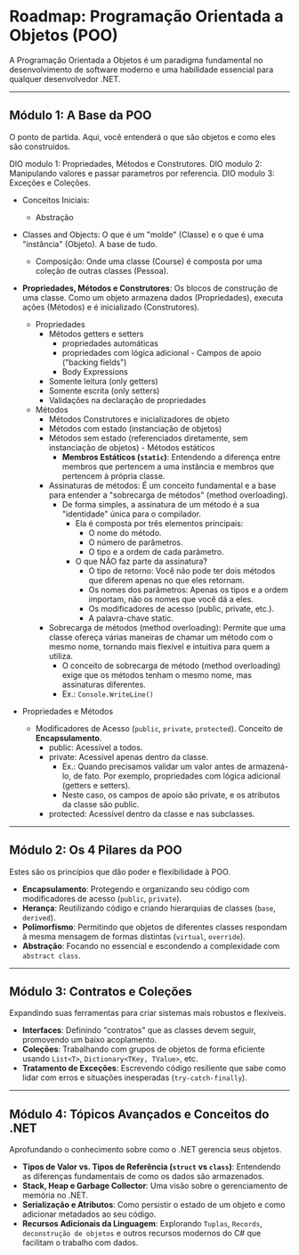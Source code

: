 # Roadmap: Programação Orientada a Objetos (POO)

A Programação Orientada a Objetos é um paradigma fundamental no desenvolvimento de software moderno e uma habilidade essencial para qualquer desenvolvedor .NET.

---

## Módulo 1: A Base da POO

O ponto de partida. Aqui, você entenderá o que são objetos e como eles são construídos.

DIO modulo 1: Propriedades, Métodos e Construtores.
DIO modulo 2: Manipulando valores e passar parametros por referencia.
DIO modulo 3: Exceções e Coleções.

- Conceitos Iniciais:
  - Abstração
- Classes and Objects: O que é um "molde" (Classe) e o que é uma "instância" (Objeto). A base de tudo.
  - Composição: Onde uma classe (Course) é composta por uma coleção de outras classes (Pessoa).

- **Propriedades, Métodos e Construtores**: Os blocos de construção de uma classe. Como um objeto armazena dados (Propriedades), executa ações (Métodos) e é inicializado (Construtores).
  - Propriedades
    - Métodos getters e setters
      - propriedades automáticas
      - propriedades com lógica adicional - Campos de apoio ("backing fields")
      - Body Expressions
    - Somente leitura (only getters)
    - Somente escrita (only setters)
    - Validações na declaração de propriedades
  - Métodos
    - Métodos Construtores e inicializadores de objeto
    - Métodos com estado (instanciação de objetos)
    - Métodos sem estado (referenciados diretamente, sem instanciação de objetos) - Métodos estáticos
      - **Membros Estáticos (`static`)**: Entendendo a diferença entre membros que pertencem a uma instância e membros que pertencem à própria classe.
    - Assinaturas de métodos: É um conceito fundamental e a base para entender a "sobrecarga de métodos" (method overloading).
      - De forma simples, a assinatura de um método é a sua "identidade" única para o compilador.
        - Ela é composta por três elementos principais:
          - O nome do método.
          - O número de parâmetros.
          - O tipo e a ordem de cada parâmetro.
        - O que NÃO faz parte da assinatura?
          - O tipo de retorno: Você não pode ter dois métodos que diferem apenas no que eles retornam.
          - Os nomes dos parâmetros: Apenas os tipos e a ordem importam, não os nomes que você dá a eles.
          - Os modificadores de acesso (public, private, etc.).
          - A palavra-chave static.
    - Sobrecarga de métodos (method overloading): Permite que uma classe ofereça várias maneiras de chamar um método com o mesmo nome, tornando mais flexível e intuitiva para quem a utiliza.
      - O conceito de sobrecarga de método (method overloading) exige que os métodos tenham o mesmo nome, mas assinaturas diferentes.
      - Ex.: `Console.WriteLine()`

- Propriedades e Métodos
  - Modificadores de Acesso (`public`, `private`, `protected`). Conceito de **Encapsulamento**.
    - public: Acessível a todos.
    - private: Acessível apenas dentro da classe.
      - Ex.: Quando precisamos validar um valor antes de armazená-lo, de fato. Por exemplo, propriedades com lógica adicional (getters e setters).
      - Neste caso, os campos de apoio são private, e os atributos da classe são public.
    - protected: Acessível dentro da classe e nas subclasses.

---

## Módulo 2: Os 4 Pilares da POO

Estes são os princípios que dão poder e flexibilidade à POO.

- **Encapsulamento**: Protegendo e organizando seu código com modificadores de acesso (`public`, `private`).
- **Herança**: Reutilizando código e criando hierarquias de classes (`base`, `derived`).
- **Polimorfismo**: Permitindo que objetos de diferentes classes respondam à mesma mensagem de formas distintas (`virtual`, `override`).
- **Abstração**: Focando no essencial e escondendo a complexidade com `abstract class`.

---

## Módulo 3: Contratos e Coleções

Expandindo suas ferramentas para criar sistemas mais robustos e flexíveis.

- **Interfaces**: Definindo "contratos" que as classes devem seguir, promovendo um baixo acoplamento.
- **Coleções**: Trabalhando com grupos de objetos de forma eficiente usando `List<T>`, `Dictionary<TKey, TValue>`, etc.
- **Tratamento de Exceções**: Escrevendo código resiliente que sabe como lidar com erros e situações inesperadas (`try-catch-finally`).

---

## Módulo 4: Tópicos Avançados e Conceitos do .NET

Aprofundando o conhecimento sobre como o .NET gerencia seus objetos.

- **Tipos de Valor vs. Tipos de Referência (`struct` vs `class`)**: Entendendo as diferenças fundamentais de como os dados são armazenados.
- **Stack, Heap e Garbage Collector**: Uma visão sobre o gerenciamento de memória no .NET.
- **Serialização e Atributos**: Como persistir o estado de um objeto e como adicionar metadados ao seu código.
- **Recursos Adicionais da Linguagem**: Explorando `Tuplas`, `Records`, `deconstrução de objetos` e outros recursos modernos do C# que facilitam o trabalho com dados.
